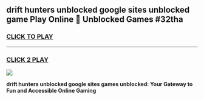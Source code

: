 
## drift hunters unblocked google sites unblocked game Play Online 👋 Unblocked Games #32tha
<h3>
<a href="https://premium.freeplayer.one?title=drift_hunters_unblocked_google_sites&ref=21F">CLICK TO PLAY</a></h3>
<hr>

<h3>
<a href="https://premium.freeplayer.one?title=drift_hunters_unblocked_google_sites&ref=21F">CLICK 2 PLAY</a>
  
</h3>

<a href="https://premium.freeplayer.one?title=drift_hunters_unblocked_google_sites&ref=21F/"><img src="https://clearcache.store/games.png"></a>


**drift hunters unblocked google sites games unblocked: Your Gateway to Fun and Accessible Online Gaming**
